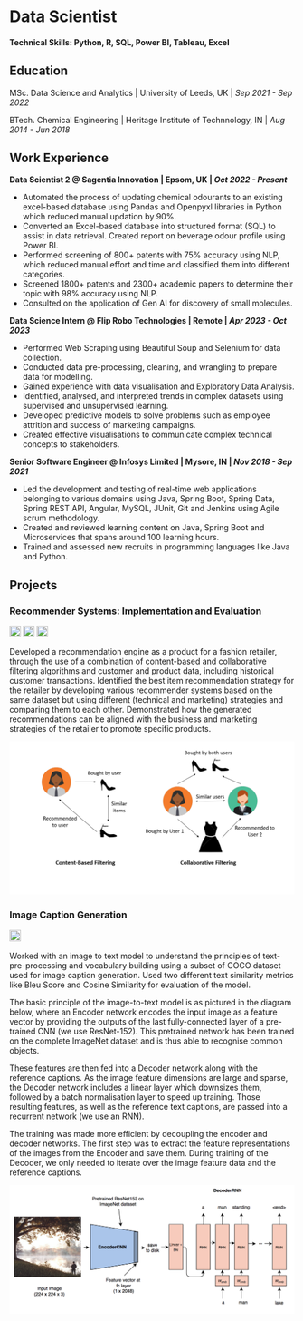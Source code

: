 # Data Scientist

#### Technical Skills: Python, R, SQL, Power BI, Tableau, Excel


## Education

MSc. Data Science and Analytics | University of Leeds, UK | _Sep 2021 - Sep 2022_

BTech. Chemical Engineering | Heritage Institute of Technnology, IN | _Aug 2014 - Jun 2018_


## Work Experience
**Data Scientist 2 @ Sagentia Innovation | Epsom, UK | _Oct 2022 - Present_**
- Automated the process of updating chemical odourants to an existing excel-based database using Pandas and Openpyxl libraries in Python which reduced manual updation by 90%.
- Converted an Excel-based database into structured format (SQL) to assist in data retrieval. Created report on beverage odour profile using Power BI.
-	Performed screening of 800+ patents with 75% accuracy using NLP, which reduced manual effort and time and classified them into different categories.
-	Screened 1800+ patents and 2300+ academic papers to determine their topic with 98% accuracy using NLP. 
-	Consulted on the application of Gen AI for discovery of small molecules. 

**Data Science Intern @ Flip Robo Technologies | Remote | _Apr 2023 - Oct 2023_**
-	Performed Web Scraping using Beautiful Soup and Selenium for data collection. 
-	Conducted data pre-processing, cleaning, and wrangling to prepare data for modelling.
-	Gained experience with data visualisation and Exploratory Data Analysis.
-	Identified, analysed, and interpreted trends in complex datasets using supervised and unsupervised learning.
-	Developed predictive models to solve problems such as employee attrition and success of marketing campaigns.
-	Created effective visualisations to communicate complex technical concepts to stakeholders.

**Senior Software Engineer @ Infosys Limited | Mysore, IN | _Nov 2018 - Sep 2021_**
-	Led the development and testing of real-time web applications belonging to various domains using Java, Spring Boot, Spring Data, Spring REST API, Angular, MySQL, JUnit, Git and Jenkins using Agile scrum methodology.
-	Created and reviewed learning content on Java, Spring Boot and Microservices that spans around 100 learning hours.
-	Trained and assessed new recruits in programming languages like Java and Python.


## Projects
### Recommender Systems: Implementation and Evaluation

<a href="https://www.mrs.org.uk/blog/gkb/recommender-systems-implementation-and-evaluation"><img src="https://raw.githubusercontent.com/FortAwesome/Font-Awesome/6.x/svgs/solid/file-lines.svg" width="20" height="20"></a>
<a href="https://github.com/aindrilabasu/recommender_systems"><img src="https://raw.githubusercontent.com/FortAwesome/Font-Awesome/6.x/svgs/brands/github.svg" width="20" height="20"></a>
<a href="https://www.youtube.com/watch?v=dZoYuuXFdkE"><img src="https://raw.githubusercontent.com/FortAwesome/Font-Awesome/6.x/svgs/brands/youtube.svg" width="20" height="20"></a>

Developed a recommendation engine as a product for a fashion retailer, through the use of a combination of content-based and collaborative filtering algorithms and customer and product data, including historical customer transactions. Identified the best item recommendation strategy for the retailer by developing various recommender systems based on the same dataset but using different (technical and marketing) strategies and comparing them to each other. Demonstrated how the generated recommendations can be aligned with the business and marketing strategies of the retailer to promote specific products.

![Recommender Systems](/assets/img/cb-cf.png)

### Image Caption Generation

<a href="https://github.com/aindrilabasu/image-caption-generation"><img src="https://raw.githubusercontent.com/FortAwesome/Font-Awesome/6.x/svgs/brands/github.svg" width="20" height="20"></a>

Worked with an image to text model to understand the principles of text-pre-processing and vocabulary building using a subset of COCO dataset used for image caption generation. Used two different text similarity metrics like Bleu Score and Cosine Similarity for evaluation of the model.

The basic principle of the image-to-text model is as pictured in the diagram below, where an Encoder network encodes the input image as a feature vector by providing the outputs of the last fully-connected layer of a pre-trained CNN (we use ResNet-152). This pretrained network has been trained on the complete ImageNet dataset and is thus able to recognise common objects.

These features are then fed into a Decoder network along with the reference captions. As the image feature dimensions are large and sparse, the Decoder network includes a linear layer which downsizes them, followed by a batch normalisation layer to speed up training. Those resulting features, as well as the reference text captions, are passed into a recurrent network (we use an RNN).

The training was made more efficient by decoupling the encoder and decoder networks. The first step was to extract the feature representations of the images from the Encoder and save them. During training of the Decoder, we only needed to iterate over the image feature data and the reference captions.

![Image Caption Generation](/assets/img/encoder_decoder_diagramv2022.png)
